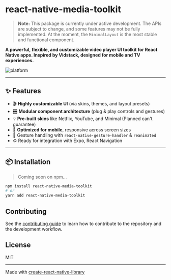# react-native-media-toolkit

> **Note:** This package is currently under active development. The APIs are subject to change, and some features may not be fully implemented. At the moment, the `MinimalLayout` is the most stable and functional component.

**A powerful, flexible, and customizable video player UI toolkit for React Native apps. Inspired by Vidstack, designed for mobile and TV experiences.**

<!-- ![npm version](https://img.shields.io/npm/v/react-native-media-toolkit) -->
<!-- ![license](https://img.shields.io/github/license/2004durgesh/react-native-media-toolkit) -->
![platform](https://img.shields.io/badge/platform-react--native-blue)
<!-- ![issues](https://img.shields.io/github/issues/2004durgesh/react-native-media-toolkit) -->

---

## ✨ Features

- 🎬 **Highly customizable UI** (via skins, themes, and layout presets)
- 🎛️ **Modular component architecture** (plug & play controls and gestures)
- 💡 **Pre-built skins** like Netflix, YouTube, and Minimal (Planned can't guarantee)
- 📱 **Optimized for mobile**, responsive across screen sizes
- 🔁 Gesture handling with `react-native-gesture-handler` & `reanimated`
- ⚙️ Ready for integration with Expo, React Navigation

---

## 📦 Installation

> Coming soon on npm...

```bash
npm install react-native-media-toolkit
# or
yarn add react-native-media-toolkit
```

## Contributing

See the [contributing guide](CONTRIBUTING.md) to learn how to contribute to the repository and the development workflow.

## License

MIT

---

Made with [create-react-native-library](https://github.com/callstack/react-native-builder-bob)